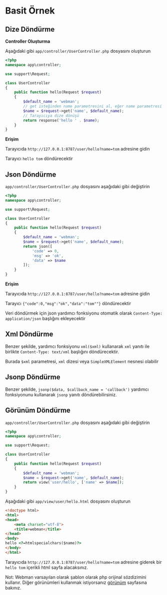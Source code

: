 # Basit Örnek

## Dize Döndürme
**Controller Oluşturma**

Aşağıdaki gibi `app/controller/UserController.php` dosyasını oluşturun

```php
<?php
namespace app\controller;

use support\Request;

class UserController
{
    public function hello(Request $request)
    {
        $default_name = 'webman';
        // get isteğinden name parametresini al, eğer name parametresi geçilmediyse $default_name döndür
        $name = $request->get('name', $default_name);
        // Tarayıcıya dize dönüşü
        return response('hello ' . $name);
    }
}
```

**Erişim**

Tarayıcıda `http://127.0.0.1:8787/user/hello?name=tom` adresine gidin

Tarayıcı `hello tom` döndürecektir

## Json Döndürme
`app/controller/UserController.php` dosyasını aşağıdaki gibi değiştirin

```php
<?php
namespace app\controller;

use support\Request;

class UserController
{
    public function hello(Request $request)
    {
        $default_name = 'webman';
        $name = $request->get('name', $default_name);
        return json([
            'code' => 0, 
            'msg' => 'ok', 
            'data' => $name
        ]);
    }
}
```

**Erişim**

Tarayıcıda `http://127.0.0.1:8787/user/hello?name=tom` adresine gidin

Tarayıcı `{"code":0,"msg":"ok","data":"tom""}` döndürecektir

Veri döndürmek için json yardımcı fonksiyonu otomatik olarak `Content-Type: application/json` başlığını ekleyecektir

## Xml Döndürme
Benzer şekilde, yardımcı fonksiyonu `xml($xml)` kullanarak `xml` yanıtı ile birlikte `Content-Type: text/xml` başlığını döndürecektir.

Burada `$xml` parametresi, `xml` dizesi veya `SimpleXMLElement` nesnesi olabilir

## Jsonp Döndürme
Benzer şekilde, `jsonp($data, $callback_name = 'callback')` yardımcı fonksiyonunu kullanarak `jsonp` yanıtı döndürebilirsiniz.

## Görünüm Döndürme
`app/controller/UserController.php` dosyasını aşağıdaki gibi değiştirin

```php
<?php
namespace app\controller;

use support\Request;

class UserController
{
    public function hello(Request $request)
    {
        $default_name = 'webman';
        $name = $request->get('name', $default_name);
        return view('user/hello', ['name' => $name]);
    }
}
```

Aşağıdaki gibi `app/view/user/hello.html` dosyasını oluşturun

```html
<!doctype html>
<html>
<head>
    <meta charset="utf-8">
    <title>webman</title>
</head>
<body>
hello <?=htmlspecialchars($name)?>
</body>
</html>
```

Tarayıcıda `http://127.0.0.1:8787/user/hello?name=tom` adresine giderek bir `hello tom` içerikli html sayfa alacaksınız.

Not: Webman varsayılan olarak şablon olarak php orijinal sözdizimini kullanır. Diğer görünümleri kullanmak istiyorsanız [görünüm](view.md) sayfasına bakınız.
